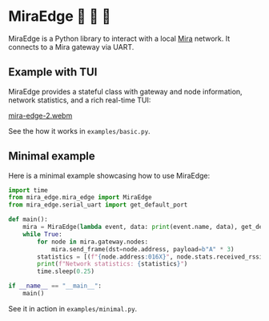 # MiraEdge 💫 👀 🐍

MiraEdge is a Python library to interact with a local [Mira](https://github.com/DotBots/mira) network.
It connects to a Mira gateway via UART.

## Example with TUI
MiraEdge provides a stateful class with gateway and node information, network statistics, and a rich real-time TUI:

[mira-edge-2.webm](https://github.com/user-attachments/assets/fe50f2ba-8e67-4522-8700-69730f8e3aee)

See the how it works in `examples/basic.py`.

## Minimal example
Here is a minimal example showcasing how to use MiraEdge:

```python
import time
from mira_edge.mira_edge import MiraEdge
from mira_edge.serial_uart import get_default_port

def main():
    mira = MiraEdge(lambda event, data: print(event.name, data), get_default_port())
    while True:
        for node in mira.gateway.nodes:
            mira.send_frame(dst=node.address, payload=b"A" * 3)
        statistics = [(f"{node.address:016X}", node.stats.received_rssi_dbm()) for node in mira.gateway.nodes]
        print(f"Network statistics: {statistics}")
        time.sleep(0.25)

if __name__ == "__main__":
    main()
```
See it in action in `examples/minimal.py`.
